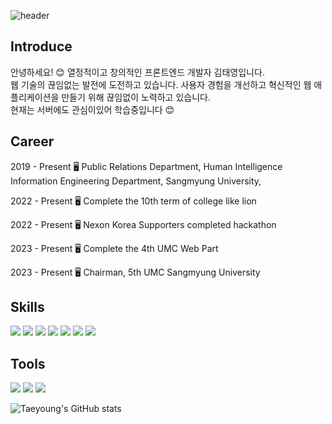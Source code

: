 
![header](https://capsule-render.vercel.app/api?type=wave&color=auto&height=300&section=header&text=hi!!%20i'm%20taeyoung&fontSize=90)

## Introduce

안녕하세요! 😊 열정적이고 창의적인 프론트엔드 개발자 김태영입니다. <br />
웹 기술의 끊임없는 발전에 도전하고 있습니다. 사용자 경험을 개선하고 혁신적인 웹 애플리케이션을 만들기 위해 끊임없이 노력하고 있습니다. <br/>
현재는 서버에도 관심이있어 학습중입니다 😊

## Career

2019 - Present      🖥 Public Relations Department, Human Intelligence Information Engineering Department, Sangmyung University, ️<br/>

2022 - Present      🖥 Complete the 10th term of college like lion <br/>

2022 - Present      🖥️ Nexon Korea Supporters completed hackathon <br/>

2023 - Present      🖥️ Complete the 4th UMC Web Part <br/>

2023 - Present      🖥️ Chairman, 5th UMC Sangmyung University <br/>


## Skills


<img src="https://img.shields.io/badge/TypeScript-3178C6?style=flat-square&logo=TypeScript&logoColor=white"/></a>
<img src="https://img.shields.io/badge/React-61DAFB?style=flat-square&logo=React&logoColor=white"/></a>
<img src="https://img.shields.io/badge/JavaScript-F7DF1E?style=flat-square&logo=JavaScript&logoColor=white"/></a>
<img src="https://img.shields.io/badge/C-A8B9CC?style=flat-square&logo=C&logoColor=white"/></a>
<img src="https://img.shields.io/badge/Java-007396?style=flat-square&logo=Java&logoColor=white"/></a>
<img src="https://img.shields.io/badge/Html-3766AB?style=flat-square&logo=HTML5&logoColor=white"/></a> 
<img src="https://img.shields.io/badge/Python-3776AB?style=flat-square&logo=Python&logoColor=white"/></a>


## Tools

<img src="https://img.shields.io/badge/Visual Studio-5C2D91?style=flat-square&logo=Visual Studio&logoColor=white"/></a>
<img src="https://img.shields.io/badge/IntelliJ IDEA-000000?style=flat-square&logo=IntelliJ IDEA&logoColor=white"/></a>
<img src="https://img.shields.io/badge/Visual Studio Code-007ACC?style=flat-square&logo=Visual Studio Code&logoColor=white"/></a>

![Taeyoung's GitHub stats](https://github-readme-stats.vercel.app/api?username=kimdavid0521&show_icons=true&theme=radical)
